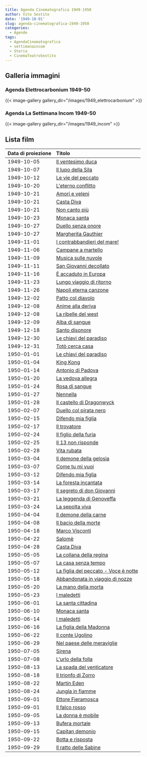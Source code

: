 ```yaml
---
title: Agenda Cinematografica 1949-1950
author: Vito Sestito
date: '1949-10-01'
slug: agenda-cinematografica-1949-1950
categories:
  - Agende
tags:
  - AgendaCinematografica
  - settimanaincom
  - Storia
  - CinemaTeatroSestito
---
```



## Galleria immagini

### Agenda Elettrocarbonium 1949-50
{{< image-gallery gallery_dir="/images/1949_elettrocarbonium" >}}

### Agenda La Settimana Incom 1949-50
{{< image-gallery gallery_dir="/images/1949_incom" >}}

## Lista film

|Data di proiezione |Titolo                               |
|:------------------|:------------------------------------|
|1949-10-05         |[Il ventesimo duca](https://www.imdb.com/title/tt0215327/)|
|1949-10-07         |[Il lupo della Sila](https://www.imdb.com/title/tt0041609/)|
|1949-10-12         |[Le vie del peccato](https://www.imdb.com/title/tt0038220/)|
|1949-10-20         |[L'eterno conflitto](https://www.imdb.com/title/tt0202713/)|
|1949-10-21         |[Amori e veleni](https://www.imdb.com/title/tt0041119/)|
|1949-10-21         |[Casta Diva](https://www.imdb.com/title/tt0026188/)|
|1949-10-21         |[Non canto più](https://www.imdb.com/title/tt0036214/)|
|1949-10-23         |[Monaca santa](https://www.imdb.com/title/tt0037925/)|
|1949-10-27         |[Duello senza onore](https://www.imdb.com/title/tt0041320/)|
|1949-10-27         |[Margherita Gauthier](https://www.imdb.com/title/tt0028683/)|
|1949-11-01         |[I contrabbandieri del mare!](https://www.imdb.com/title/tt0040244/)|
|1949-11-06         |[Campane a martello](https://www.imdb.com/title/tt0042303/)|
|1949-11-09         |[Musica sulle nuvole](https://www.imdb.com/title/tt0034882/)|
|1949-11-11         |[San Giovanni decollato](https://www.imdb.com/title/tt0033017/)|
|1949-11-16         |[È accaduto in Europa](https://www.imdb.com/title/tt0039949/)|
|1949-11-23         |[Lungo viaggio di ritorno](https://www.imdb.com/title/tt0032728/)|
|1949-11-26         |[Napoli eterna canzone](https://www.imdb.com/title/tt0041684/)|
|1949-12-02         |[Patto col diavolo](https://www.imdb.com/title/tt0041739/)|
|1949-12-08         |[Anime alla deriva](https://www.imdb.com/title/tt0023826/)|
|1949-12-08         |[La ribelle del west](https://www.imdb.com/title/tt0033807/)|
|1949-12-09         |[Alba di sangue](https://www.imdb.com/title/tt0040568/)|
|1949-12-18         |[Santo disonore](https://www.imdb.com/title/tt0041843/)|
|1949-12-30         |[Le chiavi del paradiso](https://www.imdb.com/title/tt0036983/)|
|1949-12-31         |[Totò cerca casa](https://www.imdb.com/title/tt0041974/)|
|1950-01-01         |[Le chiavi del paradiso](https://www.imdb.com/title/tt0036983/)|
|1950-01-04         |[King Kong](https://www.imdb.com/title/tt0024216/)|
|1950-01-14         |[Antonio di Padova](https://www.imdb.com/title/tt0041126/)|
|1950-01-20         |[La vedova allegra](https://www.imdb.com/title/tt0025493/)|
|1950-01-24         |[Rosa di sangue](https://www.imdb.com/title/tt0031876/)|
|1950-01-27         |[Nennella](https://www.imdb.com/title/tt0040640/)|
|1950-01-28         |[Il castello di Dragonwyck](https://www.imdb.com/title/tt0038492/)|
|1950-02-07         |[Duello col pirata nero](https://www.imdb.com/title/tt0030725/)|
|1950-02-15         |[Difendo mia figlia](https://www.imdb.com/title/tt0165938/)|
|1950-02-17         |[Il trovatore](https://www.imdb.com/title/tt0041991/)|
|1950-02-24         |[Il figlio della furia](https://www.imdb.com/title/tt0035360/)|
|1950-02-25         |[Il 13 non risponde](https://www.imdb.com/title/tt0038279/)|
|1950-02-28         |[Vita rubata](https://www.imdb.com/title/tt0038813/)|
|1950-03-04         |[Il demone della gelosia](https://www.imdb.com/title/tt0200523/)|
|1950-03-07         |[Come tu mi vuoi](https://www.imdb.com/title/tt0022641/)|
|1950-03-12         |[Difendo mia figlia](https://www.imdb.com/title/tt0165938/)|
|1950-03-14         |[La foresta incantata](https://www.imdb.com/title/tt0037672/)|
|1950-03-17         |[Il segreto di don Giovanni](https://www.imdb.com/title/tt0039809/)|
|1950-03-21         |[La leggenda di Genoveffa](https://www.imdb.com/title/tt0043731/)|
|1950-03-24         |[La sepolta viva](https://www.imdb.com/title/tt0040774/)|
|1950-04-04         |[Il demone della carne](https://www.imdb.com/title/tt0038232/)|
|1950-04-08         |[Il bacio della morte](https://www.imdb.com/title/tt0039536/)|
|1950-04-18         |[Marco Visconti](https://www.imdb.com/title/tt0032758/)|
|1950-04-22         |[Salomè](https://www.imdb.com/title/tt0038046/)|
|1950-04-28         |[Casta Diva](https://www.imdb.com/title/tt0026188/)|
|1950-05-05         |[La collana della regina](https://www.imdb.com/title/tt0207295/)|
|1950-05-07         |[La casa senza tempo](https://www.imdb.com/title/tt0035719/)|
|1950-05-12         |[La figlia del peccato - Voce è notte](https://www.imdb.com/title/tt0041365/)|
|1950-05-18         |[Abbandonata in viaggio di nozze](https://www.imdb.com/title/tt0040342/)|
|1950-05-20         |[La mano della morta](https://www.imdb.com/title/tt0041633/)|
|1950-05-23         |[I maledetti](https://www.imdb.com/title/tt0039615/)|
|1950-06-01         |[La santa cittadina](https://www.imdb.com/title/tt0178337/)|
|1950-06-10         |[Monaca santa](https://www.imdb.com/title/tt0037925/)|
|1950-06-14         |[I maledetti](https://www.imdb.com/title/tt0039615/)|
|1950-06-16         |[La figlia della Madonna](https://www.imdb.com/title/tt0041366/)|
|1950-06-22         |[Il conte Ugolino](https://www.imdb.com/title/tt0041261/)|
|1950-06-29         |[Nel paese delle meraviglie](https://www.imdb.com/title/tt0024852/)|
|1950-07-05         |[Sirena](https://www.imdb.com/title/tt0130261/)|
|1950-07-08         |[L'urlo della folla](https://www.imdb.com/title/tt0043075/)|
|1950-08-13         |[La spada del venticatore](https://www.imdb.com/title/tt0162292/)|
|1950-08-18         |[Il trionfo di Zorro](https://www.imdb.com/title/tt0134056/)|
|1950-08-22         |[Martin Eden](https://www.imdb.com/title/tt0034431/)|
|1950-08-24         |[Jungla in fiamme](https://www.imdb.com/title/tt0038068/)|
|1950-09-01         |[Ettore Fieramosca](https://www.imdb.com/title/tt0030107/)|
|1950-09-01         |[Il falco rosso](https://www.imdb.com/title/tt0041344/)|
|1950-09-05         |[La donna è mobile](https://www.imdb.com/title/tt0034672/)|
|1950-09-13         |[Bufera mortale](https://www.imdb.com/title/tt0032811/)|
|1950-09-15         |[Capitan demonio](https://www.imdb.com/title/tt0039241/)|
|1950-09-22         |[Botta e risposta](https://www.imdb.com/title/tt0041200/)|
|1950-09-29         |[Il ratto delle Sabine](https://www.imdb.com/title/tt0038016/)|
